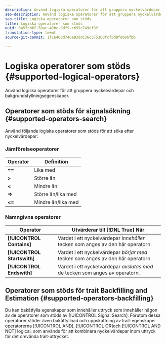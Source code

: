 ```yaml
---
description: Använd logiska operatorer för att gruppera nyckelvärdepar och bakgrundsfyllningsegenskaper.
seo-description: Använd logiska operatorer för att gruppera nyckelvärdepar och bakgrundsfyllningsegenskaper.
seo-title: Logiska operatorer som stöds
title: Logiska operatorer som stöds
uuid: 645fcb6f-50ac-49bc-8df9-c699c749cf8f
translation-type: tm+mt
source-git-commit: 1f26460d746a93ddc36c375360fcfbd9feb06fbb

---
```



# Logiska operatorer som stöds {#supported-logical-operators}

Använd logiska operatorer för att gruppera nyckelvärdepar och bakgrundsfyllningsegenskaper.

## Operatorer som stöds för signalsökning {#supported-operators-search}

Använd följande logiska operatorer som stöds för att söka efter nyckelvärdepar:

### Jämförelseoperatorer

| Operator | Definition |
|---|---|
| **==** | Lika med |
| **>** | Större än |
| **&lt;** | Mindre än |
| **=>** | Större än/lika med |
| **&lt;=** | Mindre än/lika med |

### Namngivna operatorer

| Operator | Utvärderar till [!DNL True] När |
|---|---|
| **[!UICONTROL Contains]** | Värdet i ett nyckelvärdepar *innehåller* tecken som anges av den här operatorn. |
| **[!UICONTROL Startswith]** | Värdet i ett nyckelvärdepar *börjar med* tecken som anges av den här operatorn. |
| **[!UICONTROL Endswith]** | Värdet i ett nyckelvärdepar *avslutas med* de tecken som anges av operatorn. |

## Operatorer som stöds för trait Backfilling and Estimation {#supported-operators-backfilling}

Du kan bakåtfylla egenskaper som innehåller uttryck som innehåller någon av de operatorer som stöds av [!UICONTROL Signal Search]. Förutom dessa operatorer stöder även bakåtfyllnad och uppskattning av trait-egenskaper operatorerna [!UICONTROL AND], [!UICONTROL OR]och [!UICONTROL AND NOT] logical, som används för att kombinera nyckelvärdepar inom uttryck för det omvända trait-uttrycket.